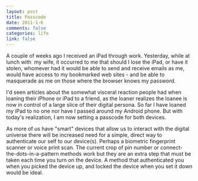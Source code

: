 ```yaml
--- 
layout: post
title: Passcode
date: 2011-1-6
comments: false
categories: life
link: false
---
```

A couple of weeks ago I received an iPad through work. Yesterday, while at lunch with  my wife, it occurred to me that should I lose the iPad, or have it stolen, whomever had it would be able to send and receive emails as me, would have access to my bookmarked web sites - and be able to masquerade as me on those where the browser knows my password.

I'd seen articles about the somewhat visceral reaction people had when loaning their iPhone or iPad to a friend, as the loaner realizes the loanee is now in control of a large slice of their digital persona. So far I have loaned my iPad to no one nor have I passed around my Android phone. But with today's realization, I am now setting a passcode for both devices.

As more of us have "smart" devices that allow us to interact with the digital universe there will be increased need for a simple, direct way to authenticate our self to our device(s). Perhaps a biometric fingerprint scanner or voice print scan. The current crop of pin number or connect-the-dots-in-a-pattern methods work but they are an extra step that must be taken each time you turn on the device. A method that authenticated you when you picked the device up, and locked the device when you set it down would be ideal.
